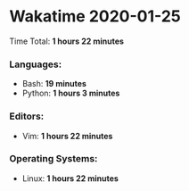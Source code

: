 # Wakatime 2020-01-25

Time Total: **1 hours 22 minutes**

### Languages:
- Bash: **19 minutes** 
- Python: **1 hours 3 minutes** 

### Editors:
- Vim: **1 hours 22 minutes** 

### Operating Systems:
- Linux: **1 hours 22 minutes** 


